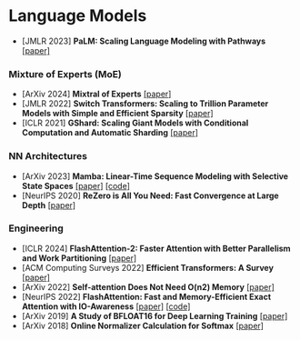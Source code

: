 # Language Models
- [JMLR 2023] **PaLM: Scaling Language Modeling with Pathways** [[paper]](https://www.jmlr.org/papers/volume24/22-1144/22-1144.pdf)

### Mixture of Experts (MoE)
- [ArXiv 2024] **Mixtral of Experts** [[paper]](https://arxiv.org/pdf/2401.04088.pdf)
- [JMLR 2022] **Switch Transformers: Scaling to Trillion Parameter Models with Simple and Efficient Sparsity** [[paper]](https://arxiv.org/pdf/2101.03961.pdf)
- [ICLR 2021] **GShard: Scaling Giant Models with Conditional Computation and Automatic Sharding** [[paper]](https://arxiv.org/pdf/2006.16668.pdf)

### NN Architectures
- [ArXiv 2023] **Mamba: Linear-Time Sequence Modeling with Selective State Spaces** [[paper]](https://arxiv.org/pdf/2312.00752.pdf) [[code]](https://github.com/state-spaces/mamba)
- [NeurIPS 2020] **ReZero is All You Need: Fast Convergence at Large Depth** [[paper]](https://arxiv.org/pdf/2003.04887.pdf)

### Engineering
- [ICLR 2024] **FlashAttention-2: Faster Attention with Better Parallelism and Work Partitioning** [[paper]](https://arxiv.org/pdf/2307.08691.pdf)
- [ACM Computing Surveys 2022] **Efficient Transformers: A Survey** [[paper]](https://arxiv.org/pdf/2009.06732.pdf)
- [ArXiv 2022] **Self-attention Does Not Need O(n2) Memory** [[paper]](https://arxiv.org/pdf/2112.05682.pdf)
- [NeurIPS 2022] **FlashAttention: Fast and Memory-Efficient Exact Attention with IO-Awareness** [[paper]](https://arxiv.org/pdf/2205.14135.pdf) [[code]](https://github.com/Dao-AILab/flash-attention)
- [ArXiv 2019] **A Study of BFLOAT16 for Deep Learning Training** [[paper]](https://arxiv.org/pdf/1905.12322.pdf)
- [ArXiv 2018] **Online Normalizer Calculation for Softmax** [[paper]](https://arxiv.org/pdf/1805.02867.pdf)